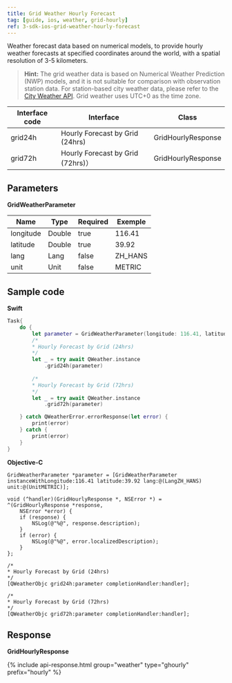 ```yaml
---
title: Grid Weather Hourly Forecast
tag: [guide, ios, weather, grid-hourly]
ref: 3-sdk-ios-grid-weather-hourly-forecast
---
```


Weather forecast data based on numerical models, to provide hourly weather forecasts at specified coordinates around the world, with a spatial resolution of 3-5 kilometers.

> **Hint:** The grid weather data is based on Numerical Weather Prediction (NWP) models, and it is not suitable for comparison with observation station data. For station-based city weather data, please refer to the [City Weather API](/en/docs/ios-sdk/weather/ios-weather-hourly-forecast/). Grid weather uses UTC+0 as the time zone.

| Interface code       | Interface     | Class             |
| --------------------------- | ---- | ------------------ |
| grid24h | Hourly Forecast by Grid (24hrs)| GridHourlyResponse |
| grid72h | Hourly Forecast by Grid (72hrs)）| GridHourlyResponse |


## Parameters 

**GridWeatherParameter**

| Name  | Type | Required | Exemple |
| -------- | -------- | ---- | ------ |
| longitude | Double | true | 116.41 |
| latitude | Double | true | 39.92 |
| lang | Lang | false | ZH_HANS |
| unit | Unit | false | METRIC |

## Sample code

**Swift**

```swift
Task{
    do {
        let parameter = GridWeatherParameter(longitude: 116.41, latitude: 39.92)
        /*
        * Hourly Forecast by Grid (24hrs)
        */
        let _ = try await QWeather.instance
            .grid24h(parameter)
        
        /*
        * Hourly Forecast by Grid (72hrs)
        */
        let _ = try await QWeather.instance
            .grid72h(parameter)

    } catch QWeatherError.errorResponse(let error) {
        print(error)
    } catch {
        print(error)
    }
}
```

**Objective-C**

```objc
GridWeatherParameter *parameter = [GridWeatherParameter instanceWithLongitude:116.41 latitude:39.92 lang:@(LangZH_HANS) unit:@(UnitMETRIC)];

void (^handler)(GridHourlyResponse *, NSError *) = ^(GridHourlyResponse *response,
    NSError *error) {
    if (response) {
        NSLog(@"%@", response.description);
    }
    if (error) {
        NSLog(@"%@", error.localizedDescription);
    }
};

/*
* Hourly Forecast by Grid (24hrs)
*/
[QWeatherObjc grid24h:parameter completionHandler:handler];

/*
* Hourly Forecast by Grid (72hrs)
*/
[QWeatherObjc grid72h:parameter completionHandler:handler];
```

## Response

**GridHourlyResponse**

{% include api-response.html group="weather" type="ghourly" prefix="hourly"  %}

